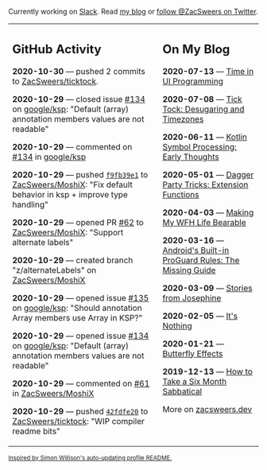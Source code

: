 Currently working on [Slack](https://slack.com/). Read [my blog](https://zacsweers.dev/) or [follow @ZacSweers on Twitter](https://twitter.com/ZacSweers).

<table><tr><td valign="top" width="60%">

## GitHub Activity
<!-- githubActivity starts -->
**2020-10-30** — pushed 2 commits to [ZacSweers/ticktock](https://api.github.com/repos/ZacSweers/ticktock).

**2020-10-29** — closed issue [#134](https://api.github.com/repos/google/ksp/issues/134) on [google/ksp](https://api.github.com/repos/google/ksp): "Default (array) annotation members values are not readable"

**2020-10-29** — commented on [#134](https://github.com/google/ksp/issues/134#issuecomment-719147928) in [google/ksp](https://api.github.com/repos/google/ksp)

**2020-10-29** — pushed [`f9fb39e1`](https://github.com/ZacSweers/MoshiX/commit/f9fb39e1ea2119f11a0233ba0366e728ade40330) to [ZacSweers/MoshiX](https://api.github.com/repos/ZacSweers/MoshiX): "Fix default behavior in ksp + improve type handling"

**2020-10-29** — opened PR [#62](https://api.github.com/repos/ZacSweers/MoshiX/pulls/62) to [ZacSweers/MoshiX](https://api.github.com/repos/ZacSweers/MoshiX): "Support alternate labels"

**2020-10-29** — created branch "z/alternateLabels" on [ZacSweers/MoshiX](https://api.github.com/repos/ZacSweers/MoshiX)

**2020-10-29** — opened issue [#135](https://api.github.com/repos/google/ksp/issues/135) on [google/ksp](https://api.github.com/repos/google/ksp): "Should annotation Array members use Array in KSP?"

**2020-10-29** — opened issue [#134](https://api.github.com/repos/google/ksp/issues/134) on [google/ksp](https://api.github.com/repos/google/ksp): "Default (array) annotation members values are not readable"

**2020-10-29** — commented on [#61](https://github.com/ZacSweers/MoshiX/issues/61#issuecomment-719089899) in [ZacSweers/MoshiX](https://api.github.com/repos/ZacSweers/MoshiX)

**2020-10-29** — pushed [`42fdfe20`](https://github.com/ZacSweers/ticktock/commit/42fdfe20f391b1a4f74001db15a91b824086bace) to [ZacSweers/ticktock](https://api.github.com/repos/ZacSweers/ticktock): "WIP compiler readme bits"
<!-- githubActivity ends -->
</td><td valign="top" width="40%">

## On My Blog
<!-- blog starts -->
**2020-07-13** — [Time in UI Programming](https://www.zacsweers.dev/time-in-ui/)

**2020-07-08** — [Tick Tock: Desugaring and Timezones](https://www.zacsweers.dev/ticktock-desugaring-timezones/)

**2020-06-11** — [Kotlin Symbol Processing: Early Thoughts](https://www.zacsweers.dev/kotlin-symbol-processor-early-thoughts/)

**2020-05-01** — [Dagger Party Tricks: Extension Functions](https://www.zacsweers.dev/dagger-party-tricks-extension-functions/)

**2020-04-03** — [Making My WFH Life Bearable](https://www.zacsweers.dev/making-wfh-life-bearable/)

**2020-03-16** — [Android's Built-in ProGuard Rules: The Missing Guide](https://www.zacsweers.dev/android-proguard-rules/)

**2020-03-09** — [Stories from Josephine](https://www.zacsweers.dev/stories-from-josephine/)

**2020-02-05** — [It's Nothing](https://www.zacsweers.dev/its-nothing/)

**2020-01-21** — [Butterfly Effects](https://www.zacsweers.dev/butterfly-effects/)

**2019-12-13** — [How to Take a Six Month Sabbatical](https://www.zacsweers.dev/how-to-take-a-six-month-sabbatical/)
<!-- blog ends -->
More on [zacsweers.dev](https://zacsweers.dev/)
</td></tr></table>

<sub><a href="https://simonwillison.net/2020/Jul/10/self-updating-profile-readme/">Inspired by Simon Willison's auto-updating profile README.</a></sub>